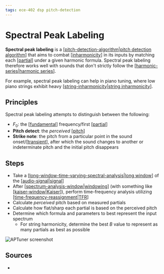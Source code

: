 ```yaml
---
tags: ece-402 dsp pitch-detection
---
```


# Spectral Peak Labeling

**Spectral peak labeling** is a [[pitch-detection-algorithm|pitch detection algorithm]] that aims to combat [[inharmonicity]] in its inputs by matching each [[partial]] under a given harmonic formula. Spectral peak labeling therefore works well with sounds that don't strictly follow the [[harmonic-series|harmonic series]].

For example, spectral peak labeling can help in piano tuning, where low piano strings exhibit heavy [[string-inharmonicity|string inharmonicity]].

## Principles

Spectral peak labeling attempts to distinguish between the following:

- $F_0$: the [[fundamental]] frequency/first [[partial]]
- **Pitch detect**: the _perceived_ [[pitch]]
- **Strike note**: the pitch from a particular point in the sound onset/[[transient]], after which the sound changes to another or indeterminate pitch and the initial pitch disappears

## Steps

- Take a [[long-window-time-varying-spectral-analysis|long window]] of the [[audio-signal|signal]]
- After [[spectrum-analysis-window|windowing]] (with something like [[kaiser-window|Kaiser]]), perform time-frequency analysis utilizing [[time-frequency-reassignment|TFR]]
- Calculate _perceived_ pitch based on measured partials
- Calculate how flat/sharp each partial is based on the perceived pitch
- Determine which formula and parameters to best represent the input spectrum
  - For string harmonicity, determine the best $B$ value to represent as many partials as best as possible

![APTuner screenshot](/attachments/aptuner-screenshot.png)

## Sources

-

[//begin]: # "Autogenerated link references for markdown compatibility"
[pitch-detection-algorithm|pitch detection algorithm]: pitch-detection-algorithm "Pitch Detection Algorithm"
[inharmonicity]: inharmonicity "Inharmonicity"
[partial]: partial "Partial"
[harmonic-series|harmonic series]: harmonic-series "Harmonic Series"
[string-inharmonicity|string inharmonicity]: string-inharmonicity "String Inharmonicity"
[fundamental]: fundamental "Fundamental"
[pitch]: pitch "Pitch"
[transient]: transient "Transient"
[long-window-time-varying-spectral-analysis|long window]: long-window-time-varying-spectral-analysis "Long Window Time-Varying Spectral Analysis"
[audio-signal|signal]: audio-signal "Audio Signal"
[spectrum-analysis-window|windowing]: spectrum-analysis-window "Spectrum Analysis Window"
[kaiser-window|Kaiser]: kaiser-window "Kaiser Window"
[time-frequency-reassignment|TFR]: time-frequency-reassignment "Time-Frequency Reassignment"
[//end]: # "Autogenerated link references"
